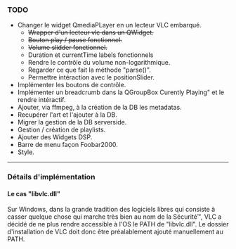 ### TODO

- Changer le widget QmediaPLayer en un lecteur VLC embarqué.
    - ~~Wrapper d'un lecteur vlc dans un QWidget.~~
    - ~~Bouton play / pause fonctionnel.~~
    - ~~Volume slidder fonctionnel.~~
    - Duration et currentTime labels fonctionnels
    - Rendre le contrôle du volume non-logarithmique.
    - Regarder ce que fait la méthode "parse()".
    - Permettre intéraction avec le positionSlider. 
- Implémenter les boutons de contrôle.
- Implémenter un breadcrumb dans la QGroupBox Curently Playing" et le rendre intéractif.
- Ajouter, via ffmpeg, à la création de la DB les metadatas.
- Recupérer l'art et l'ajouter à la DB.
- Migrer la gestion de la DB serverside.
- Gestion / création de playlists.
- Ajouter des Widgets DSP.
- Barre de menu façon Foobar2000.
- Style.

---

### Détails d'implémentation

#### Le cas "libvlc.dll"

Sur Windows, dans la grande tradition des logiciels libres qui consiste à casser quelque chose qui marche très bien au nom de la Sécurité™, VLC a décidé de ne plus rendre accessible à l'OS le PATH de "libvlc.dll". Le dossier d'installation de VLC doit donc être préalablement ajouté manuellement au PATH.